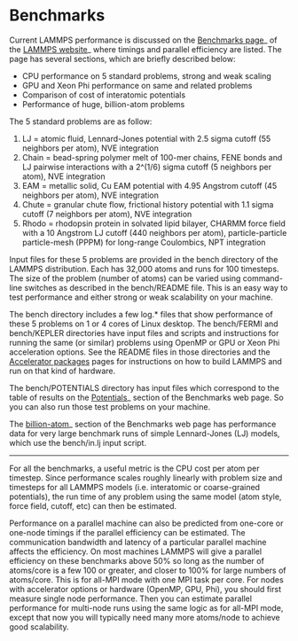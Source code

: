 # Benchmarks

Current LAMMPS performance is discussed on the [Benchmarks
page](https://www.lammps.org/bench.html)\_ of the [LAMMPS
website](https://www.lammps.org)\_ where timings and parallel efficiency
are listed. The page has several sections, which are briefly described
below:

-   CPU performance on 5 standard problems, strong and weak scaling
-   GPU and Xeon Phi performance on same and related problems
-   Comparison of cost of interatomic potentials
-   Performance of huge, billion-atom problems

The 5 standard problems are as follow:

1.  LJ = atomic fluid, Lennard-Jones potential with 2.5 sigma cutoff (55
    neighbors per atom), NVE integration
2.  Chain = bead-spring polymer melt of 100-mer chains, FENE bonds and
    LJ pairwise interactions with a 2\^(1/6) sigma cutoff (5 neighbors
    per atom), NVE integration
3.  EAM = metallic solid, Cu EAM potential with 4.95 Angstrom cutoff (45
    neighbors per atom), NVE integration
4.  Chute = granular chute flow, frictional history potential with 1.1
    sigma cutoff (7 neighbors per atom), NVE integration
5.  Rhodo = rhodopsin protein in solvated lipid bilayer, CHARMM force
    field with a 10 Angstrom LJ cutoff (440 neighbors per atom),
    particle-particle particle-mesh (PPPM) for long-range Coulombics,
    NPT integration

Input files for these 5 problems are provided in the bench directory of
the LAMMPS distribution. Each has 32,000 atoms and runs for 100
timesteps. The size of the problem (number of atoms) can be varied using
command-line switches as described in the bench/README file. This is an
easy way to test performance and either strong or weak scalability on
your machine.

The bench directory includes a few log.\* files that show performance of
these 5 problems on 1 or 4 cores of Linux desktop. The bench/FERMI and
bench/KEPLER directories have input files and scripts and instructions
for running the same (or similar) problems using OpenMP or GPU or Xeon
Phi acceleration options. See the README files in those directories and
the [Accelerator packages](Speed_packages) pages for instructions on how
to build LAMMPS and run on that kind of hardware.

The bench/POTENTIALS directory has input files which correspond to the
table of results on the
[Potentials](https://www.lammps.org/bench.html#potentials)\_ section of
the Benchmarks web page. So you can also run those test problems on your
machine.

The [billion-atom](https://www.lammps.org/bench.html#billion)\_ section
of the Benchmarks web page has performance data for very large benchmark
runs of simple Lennard-Jones (LJ) models, which use the bench/in.lj
input script.

------------------------------------------------------------------------

For all the benchmarks, a useful metric is the CPU cost per atom per
timestep. Since performance scales roughly linearly with problem size
and timesteps for all LAMMPS models (i.e. interatomic or coarse-grained
potentials), the run time of any problem using the same model (atom
style, force field, cutoff, etc) can then be estimated.

Performance on a parallel machine can also be predicted from one-core or
one-node timings if the parallel efficiency can be estimated. The
communication bandwidth and latency of a particular parallel machine
affects the efficiency. On most machines LAMMPS will give a parallel
efficiency on these benchmarks above 50% so long as the number of
atoms/core is a few 100 or greater, and closer to 100% for large numbers
of atoms/core. This is for all-MPI mode with one MPI task per core. For
nodes with accelerator options or hardware (OpenMP, GPU, Phi), you
should first measure single node performance. Then you can estimate
parallel performance for multi-node runs using the same logic as for
all-MPI mode, except that now you will typically need many more
atoms/node to achieve good scalability.
